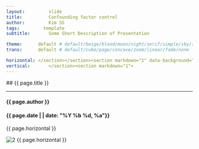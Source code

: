 ```yaml
---
layout:     	slide
title:     		Confounding factor control
author:     	Kim SS
tags:         template
subtitle:    	Some Short Description of Presentation

theme:		default # default/beige/blood/moon/night/serif/simple/sky/solarized
trans:		default # default/cube/page/concave/zoom/linear/fade/none

horizontal:	</section></section><section markdown="1" data-background="http://projectpages.github.io/project-pages/img/slidebackground.png"><section markdown="1">
vertical:		</section><section markdown="1">
---
```


<section markdown="1" data-background="http://kisudsoe.github.io/img/slidebackground.png"><section markdown="1">
## {{ page.title }}

<hr>

#### {{ page.author }}

#### {{ page.date | | date: "%Y %b %d, %a"}}

{{ page.horizontal }}
<!-- Start Writing Below in Markdown -->

![2](/img/2017-03-25-Confounding-factor-control/슬라이드2.JPG)
{{ page.horizontal }}
